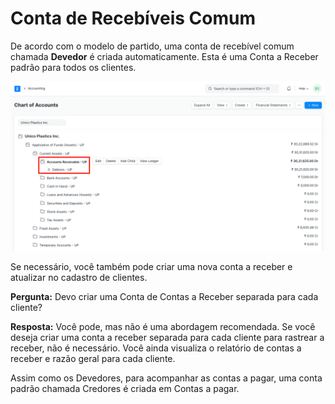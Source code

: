 # Conta de Recebíveis Comum


De acordo com o modelo de partido, uma conta de recebível comum chamada **Devedor** é criada automaticamente. Esta é uma Conta a Receber padrão para todos os clientes.


![Permissão do Role Desk](/files/common-receivable.png)


Se necessário, você também pode criar uma nova conta a receber e atualizar no cadastro de clientes.


**Pergunta:** Devo criar uma Conta de Contas a Receber separada para cada cliente?


**Resposta:** Você pode, mas não é uma abordagem recomendada. Se você deseja criar uma conta a receber separada para cada cliente para rastrear a receber, não é necessário. Você ainda visualiza o relatório de contas a receber e razão geral para cada cliente.


Assim como os Devedores, para acompanhar as contas a pagar, uma conta padrão chamada Credores é criada em Contas a pagar.